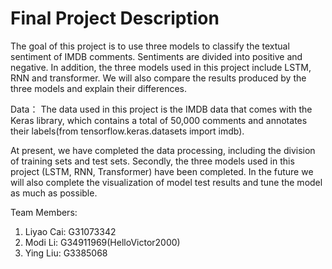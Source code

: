 # Final Project Description

The goal of this project is to use three models to classify the textual sentiment of IMDB comments. Sentiments are divided into positive and negative. In addition, the three models used in this project include LSTM, RNN and transformer. We will also compare the results produced by the three models and explain their differences. 

Data：
The data used in this project is the IMDB data that comes with the Keras library, which contains a total of 50,000 comments and annotates their labels(from tensorflow.keras.datasets import imdb). 

At present, we have completed the data processing, including the division of training sets and test sets. Secondly, the three models used in this project (LSTM, RNN, Transformer) have been completed.
In the future we will also complete the visualization of model test results and tune the model as much as possible.

Team Members:
1. Liyao Cai: G31073342
2. Modi Li: G34911969(HelloVictor2000)
3. Ying Liu: G3385068


